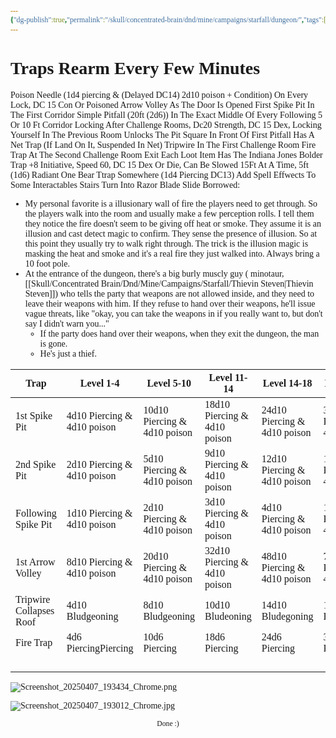 ```yaml
---
{"dg-publish":true,"permalink":"/skull/concentrated-brain/dnd/mine/campaigns/starfall/dungeon/","tags":["Tagless"],"noteIcon":""}
---
```


<style id="Force_Custom_Fonts" type="text/css">@font-face{font-style:normal;font-family:"Merriweather";src:local("Merriweather")}@font-face{font-style:bolder;font-family:"Merriweather";src:local("Merriweather")}@font-face{font-style:normal;font-family:"Merriweather";src:local("Merriweather");unicode-range:U+0-FF,U+2E80-9FFF,U+F900-FAFF,U+FE30-FE4F,U+20000-2FA1F}@font-face{font-style:bolder;font-family:"Merriweather";src:local("Merriweather");unicode-range:U+0-FF,U+2E80-9FFF,U+F900-FAFF,U+FE30-FE4F,U+20000-2FA1F}@font-face{font-style:normal;font-family:"Merriweather";src:local("Merriweather");unicode-range:U+0-FF}@font-face{font-style:bolder;font-family:"Merriweather";src:local("Merriweather");unicode-range:U+0-FF}:not(pre):not(code):not(textarea):not(tt):not(kbd):not(samp):not(var){font-family:"Merriweather"!important}pre,code,textarea,tt,kbd,samp,var{font-family:monospace!important}pre *,code *,textarea *,tt *,kbd *,samp *,var *{font-family:monospace!important}</style>


# <center><span style="color:#000000"></span></center>Traps Rearm Every Few Minutes
Poison Needle (1d4 piercing  & (Delayed DC14) 2d10 poison + Condition) On Every Lock, DC 15 Con Or Poisoned
Arrow Volley As The Door Is Opened
First Spike Pit In The First Corridor
Simple Pitfall (20ft (2d6)) In The Exact Middle Of Every Following 5 Or 10 Ft Corridor 
	Locking After Challenge Rooms, Dc20 Strength, DC 15 Dex, Locking Yourself In The Previous Room Unlocks The Pit 
Square In Front Of First Pitfall Has A Net Trap (If Land On It, Suspended In Net)
Tripwire In The First Challenge Room
Fire Trap At The Second Challenge Room Exit
Each Loot Item Has The Indiana Jones Bolder Trap
	+8 Initiative, Speed 60, DC 15 Dex Or Die, Can Be Slowed 15Ft At A Time, 5ft (1d6) Radiant 
One Bear Ttrap Somewhere (1d4 Piercing DC13) 
Add Spell Effwects To Some Interactables
Stairs Turn Into Razor Blade Slide
Borrowed:
- My personal favorite is a illusionary wall of fire the players need to get through. So the players walk into the room and usually make a few perception rolls. I tell them they notice the fire doesn't seem to be giving off heat or smoke. They assume it is an illusion and cast detect magic to confirm. They sense the presence of illusion. So at this point they usually try to walk right through. The trick is the illusion magic is masking the heat and smoke and it's a real fire they just walked into. Always bring a 10 foot pole.
- At the entrance of the dungeon, there's a big burly muscly guy ( minotaur, [[Skull/Concentrated Brain/Dnd/Mine/Campaigns/Starfall/Thievin Steven\|Thievin Steven]]) who tells the party that weapons are not allowed inside, and they need to leave their weapons with him. If they refuse to hand over their weapons, he'll issue vague threats, like "okay, you can take the weapons in if you really want to, but don't say I didn't warn you..."
	- If the party does hand over their weapons, when they exit the dungeon, the man is gone.
	- He's just a thief.

| Trap                     | Level 1-4             | Level 5-10       | Level 11-14      | Level 14-18    | Level 18-20       |
| ------------------------ | --------------------- | ---------------- | ---------------- | -------------- | ----------------- |
| 1st Spike Pit              | 4d10 Piercing & 4d10 poison  | 10d10 Piercing & 4d10 poison    | 18d10 Piercing & 4d10 poison    | 24d10 Piercing & 4d10 poison  | 36d10 Piercing & 4d10 poison     |
| 2nd Spike Pit              | 2d10 Piercing & 4d10 poison         | 5d10 Piercing & 4d10 poison    | 9d10 Piercing & 4d10 poison     | 12d10 Piercing & 4d10 poison | 18d10 Piercing & 4d10 poison    |
| Following Spike Pit       | 1d10 Piercing & 4d10 poison         | 2d10 Piercing & 4d10 poison    | 3d10 Piercing & 4d10 poison    | 4d10 Piercing & 4d10 poison  | 10d10 Piercing & 4d10 poison    |
| 1st Arrow Volley         | 8d10 Piercing & 4d10 poison         | 20d10 Piercing & 4d10 poison   | 32d10 Piercing & 4d10 poison   | 48d10 Piercing & 4d10 poison  | 72d10 Piercing & 4d10 poison    |
| Tripwire Collapses  Roof | 4d10 Bludgeoning      | 8d10 Bludgeoning | 10d10 Bludeoning | 14d10 Bludegoning | 18d10 Bludgeoning  |
| Fire Trap              | 4d6 PiercingPiercing | 10d6 Piercing   | 18d6 Piercing   | 24d6 Piercing | 36d6 Piercing    |
|                         |                       |                  |                  |                |                   |
|                          |                       |                  |                  |                |                   |
|                          |                       |                  |                  |                |                   |
|                          |                       |                  |                  |                |                   |



![Screenshot_20250407_193434_Chrome.png](/img/user/images/Screenshot_20250407_193434_Chrome.png)


![Screenshot_20250407_193012_Chrome.jpg](/img/user/images/Screenshot_20250407_193012_Chrome.jpg)





<center><sub>Done :)</sub></center>
